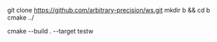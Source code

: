 git clone https://github.com/arbitrary-precision/ws.git
mkdir b && cd b
cmake ../

cmake --build . --target testw
